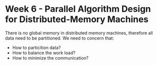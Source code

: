 # Week 6 - Parallel Algorithm Design for Distributed-Memory Machines

There is no global memory in distributed memory machines, therefore all data need to be partitioned. We need to concern that:
- How to particition data?
- How to balance the work load?
- How to minimize the communication?

